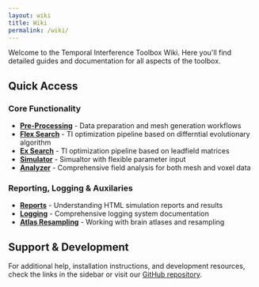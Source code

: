 ```yaml
---
layout: wiki
title: Wiki
permalink: /wiki/
---
```


Welcome to the Temporal Interference Toolbox Wiki. Here you'll find detailed guides and documentation for all aspects of the toolbox.

## Quick Access

### Core Functionality
- **[Pre-Processing](pre-processing)** - Data preparation and mesh generation workflows
- **[Flex Search](flex-search)** - TI optimization pipeline based on differntial evolutionary algorithm 
- **[Ex Search](ex-search)** - TI optimization pipeline based on leadfield matrices
- **[Simulator](simulator)** -  Simualtor with flexible parameter input
- **[Analyzer](analyzer)** - Comprehensive field analysis for both mesh and voxel data

### Reporting, Logging & Auxilaries 
- **[Reports](reports)** - Understanding HTML simulation reports and results
- **[Logging](logging)** - Comprehensive logging system documentation
- **[Atlas Resampling](atlas-resampling)** - Working with brain atlases and resampling

## Support & Development

For additional help, installation instructions, and development resources, check the links in the sidebar or visit our [GitHub repository](https://github.com/idossha/TI-Toolbox). 
